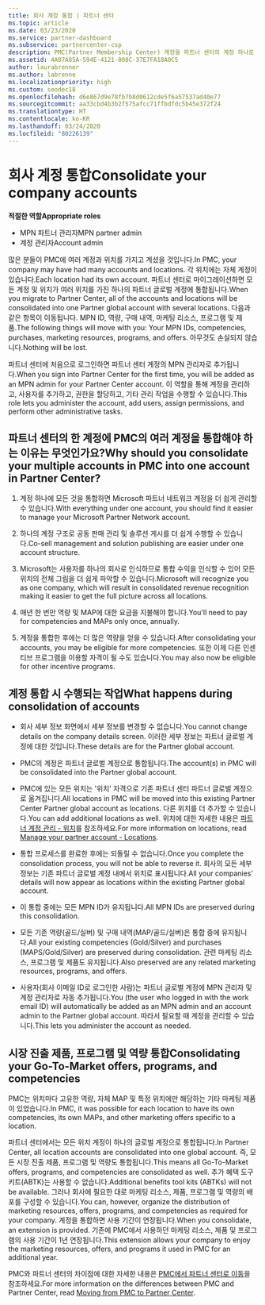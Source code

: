 ```yaml
---
title: 회사 계정 통합 | 파트너 센터
ms.topic: article
ms.date: 03/23/2020
ms.service: partner-dashboard
ms.subservice: partnercenter-csp
description: PMC(Partner Membership Center) 계정을 파트너 센터의 계정 하나로 통합하는 방법에 대해 알아봅니다. 이 프로세스는 PMC에서 파트너 센터로 마이그레이션하는 데 적용됩니다.
ms.assetid: 4A07A85A-594E-4121-808C-37E7FA18A0C5
author: laurabrenner
ms.author: labrenne
ms.localizationpriority: high
ms.custom: seodec18
ms.openlocfilehash: d6e867d9e78fb7b8d0612cde5f6a57537ad40e77
ms.sourcegitcommit: aa33cbd4b3b2f575afcc71ffbdfdc5b45e372f24
ms.translationtype: HT
ms.contentlocale: ko-KR
ms.lasthandoff: 03/24/2020
ms.locfileid: "80226139"
---
```

# <a name="consolidate-your-company-accounts"></a><span data-ttu-id="7c24b-104">회사 계정 통합</span><span class="sxs-lookup"><span data-stu-id="7c24b-104">Consolidate your company accounts</span></span>

<span data-ttu-id="7c24b-105">**적절한 역할**</span><span class="sxs-lookup"><span data-stu-id="7c24b-105">**Appropriate roles**</span></span>

- <span data-ttu-id="7c24b-106">MPN 파트너 관리자</span><span class="sxs-lookup"><span data-stu-id="7c24b-106">MPN partner admin</span></span>
- <span data-ttu-id="7c24b-107">계정 관리자</span><span class="sxs-lookup"><span data-stu-id="7c24b-107">Account admin</span></span>

<span data-ttu-id="7c24b-108">많은 분들이 PMC에 여러 계정과 위치를 가지고 계셨을 것입니다.</span><span class="sxs-lookup"><span data-stu-id="7c24b-108">In PMC, your company may have had many accounts and locations.</span></span> <span data-ttu-id="7c24b-109">각 위치에는 자체 계정이 있습니다.</span><span class="sxs-lookup"><span data-stu-id="7c24b-109">Each location had its own account.</span></span> <span data-ttu-id="7c24b-110">파트너 센터로 마이그레이션하면 모든 계정 및 위치가 여러 위치를 가진 하나의 파트너 글로벌 계정에 통합됩니다.</span><span class="sxs-lookup"><span data-stu-id="7c24b-110">When you migrate to Partner Center, all of the accounts and locations will be consolidated into one Partner global account with several locations.</span></span> <span data-ttu-id="7c24b-111">다음과 같은 항목이 이동됩니다. MPN ID, 역량, 구매 내역, 마케팅 리소스, 프로그램 및 제품.</span><span class="sxs-lookup"><span data-stu-id="7c24b-111">The following things will move with you: Your MPN IDs, competencies, purchases, marketing resources, programs, and offers.</span></span> <span data-ttu-id="7c24b-112">아무것도 손실되지 않습니다.</span><span class="sxs-lookup"><span data-stu-id="7c24b-112">Nothing will be lost.</span></span>

<span data-ttu-id="7c24b-113">파트너 센터에 처음으로 로그인하면 파트너 센터 계정의 MPN 관리자로 추가됩니다.</span><span class="sxs-lookup"><span data-stu-id="7c24b-113">When you sign into Partner Center for the first time, you will be added as an MPN admin for your Partner Center account.</span></span> <span data-ttu-id="7c24b-114">이 역할을 통해 계정을 관리하고, 사용자를 추가하고, 권한을 할당하고, 기타 관리 작업을 수행할 수 있습니다.</span><span class="sxs-lookup"><span data-stu-id="7c24b-114">This role lets you administer the account, add users, assign permissions, and perform other administrative tasks.</span></span>

## <a name="why-should-you-consolidate-your-multiple-accounts-in-pmc-into-one-account-in-partner-center"></a><span data-ttu-id="7c24b-115">파트너 센터의 한 계정에 PMC의 여러 계정을 통합해야 하는 이유는 무엇인가요?</span><span class="sxs-lookup"><span data-stu-id="7c24b-115">Why should you consolidate your multiple accounts in PMC into one account in Partner Center?</span></span>

1. <span data-ttu-id="7c24b-116">계정 하나에 모든 것을 통합하면 Microsoft 파트너 네트워크 계정을 더 쉽게 관리할 수 있습니다.</span><span class="sxs-lookup"><span data-stu-id="7c24b-116">With everything under one account, you should find it easier to manage your Microsoft Partner Network account.</span></span>

2. <span data-ttu-id="7c24b-117">하나의 계정 구조로 공동 판매 관리 및 솔루션 게시를 더 쉽게 수행할 수 있습니다.</span><span class="sxs-lookup"><span data-stu-id="7c24b-117">Co-sell management and solution publishing are easier under one account structure.</span></span>

3. <span data-ttu-id="7c24b-118">Microsoft는 사용자를 하나의 회사로 인식하므로 통합 수익을 인식할 수 있어 모든 위치의 전체 그림을 더 쉽게 파악할 수 있습니다.</span><span class="sxs-lookup"><span data-stu-id="7c24b-118">Microsoft will recognize you as one company, which will result in consolidated revenue recognition making it easier to get the full picture across all locations.</span></span>  

4. <span data-ttu-id="7c24b-119">매년 한 번만 역량 및 MAP에 대한 요금을 지불해야 합니다.</span><span class="sxs-lookup"><span data-stu-id="7c24b-119">You'll need to pay for competencies and MAPs only once, annually.</span></span>

5. <span data-ttu-id="7c24b-120">계정을 통합한 후에는 더 많은 역량을 얻을 수 있습니다.</span><span class="sxs-lookup"><span data-stu-id="7c24b-120">After consolidating your accounts, you may be eligible for more competencies.</span></span> <span data-ttu-id="7c24b-121">또한 이제 다른 인센티브 프로그램을 이용할 자격이 될 수도 있습니다.</span><span class="sxs-lookup"><span data-stu-id="7c24b-121">You may also now be eligible for other incentive programs.</span></span>


## <a name="what-happens-during-consolidation-of-accounts"></a><span data-ttu-id="7c24b-122">계정 통합 시 수행되는 작업</span><span class="sxs-lookup"><span data-stu-id="7c24b-122">What happens during consolidation of accounts</span></span>

- <span data-ttu-id="7c24b-123">회사 세부 정보 화면에서 세부 정보를 변경할 수 없습니다.</span><span class="sxs-lookup"><span data-stu-id="7c24b-123">You cannot change details on the company details screen.</span></span> <span data-ttu-id="7c24b-124">이러한 세부 정보는 파트너 글로벌 계정에 대한 것입니다.</span><span class="sxs-lookup"><span data-stu-id="7c24b-124">These details are for the Partner global account.</span></span> 

- <span data-ttu-id="7c24b-125">PMC의 계정은 파트너 글로벌 계정으로 통합됩니다.</span><span class="sxs-lookup"><span data-stu-id="7c24b-125">The account(s) in PMC will be consolidated into the Partner global account.</span></span>

- <span data-ttu-id="7c24b-126">PMC에 있는 모든 위치는 '위치' 자격으로 기존 파트너 센터 파트너 글로벌 계정으로 옮겨집니다.</span><span class="sxs-lookup"><span data-stu-id="7c24b-126">All locations in PMC will be moved into this existing Partner Center Partner global account as locations.</span></span> <span data-ttu-id="7c24b-127">다른 위치를 더 추가할 수 있습니다.</span><span class="sxs-lookup"><span data-stu-id="7c24b-127">You can add additional locations as well.</span></span> <span data-ttu-id="7c24b-128">위치에 대한 자세한 내용은 [파트너 계정 관리 - 위치](manage-locations.md)를 참조하세요.</span><span class="sxs-lookup"><span data-stu-id="7c24b-128">For more information on locations, read  [Manage your partner account - Locations](manage-locations.md).</span></span>

- <span data-ttu-id="7c24b-129">통합 프로세스를 완료한 후에는 되돌릴 수 없습니다.</span><span class="sxs-lookup"><span data-stu-id="7c24b-129">Once you complete the consolidation process, you will not be able to reverse it.</span></span> <span data-ttu-id="7c24b-130">회사의 모든 세부 정보는 기존 파트너 글로벌 계정 내에서 위치로 표시됩니다.</span><span class="sxs-lookup"><span data-stu-id="7c24b-130">All your companies' details will now appear as locations within the existing Partner global account.</span></span> 

- <span data-ttu-id="7c24b-131">이 통합 중에는 모든 MPN ID가 유지됩니다.</span><span class="sxs-lookup"><span data-stu-id="7c24b-131">All MPN IDs are preserved during this consolidation.</span></span>

- <span data-ttu-id="7c24b-132">모든 기존 역량(골드/실버) 및 구매 내역(MAP/골드/실버)은 통합 중에 유지됩니다.</span><span class="sxs-lookup"><span data-stu-id="7c24b-132">All your existing competencies (Gold/Silver) and purchases (MAPS/Gold/Silver) are preserved during consolidation.</span></span> <span data-ttu-id="7c24b-133">관련 마케팅 리소스, 프로그램 및 제품도 유지됩니다.</span><span class="sxs-lookup"><span data-stu-id="7c24b-133">Also preserved are any related marketing resources, programs, and offers.</span></span>

- <span data-ttu-id="7c24b-134">사용자(회사 이메일 ID로 로그인한 사람)는 파트너 글로벌 계정에 MPN 관리자 및 계정 관리자로 자동 추가됩니다.</span><span class="sxs-lookup"><span data-stu-id="7c24b-134">You (the user who logged in with the work email ID) will automatically be added as an MPN admin and an account admin to the Partner global account.</span></span> <span data-ttu-id="7c24b-135">따라서 필요할 때 계정을 관리할 수 있습니다.</span><span class="sxs-lookup"><span data-stu-id="7c24b-135">This lets you administer the account as needed.</span></span>

## <a name="consolidating-your-go-to-market-offers-programs-and-competencies"></a><span data-ttu-id="7c24b-136">시장 진출 제품, 프로그램 및 역량 통합</span><span class="sxs-lookup"><span data-stu-id="7c24b-136">Consolidating your Go-To-Market offers, programs, and competencies</span></span>

<span data-ttu-id="7c24b-137">PMC는 위치마다 고유한 역량, 자체 MAP 및 특정 위치에만 해당하는 기타 마케팅 제품이 있었습니다.</span><span class="sxs-lookup"><span data-stu-id="7c24b-137">In PMC, it was possible for each location to have its own competencies, its own MAPs, and other marketing offers specific to a location.</span></span>

<span data-ttu-id="7c24b-138">파트너 센터에서는 모든 위치 계정이 하나의 글로벌 계정으로 통합됩니다.</span><span class="sxs-lookup"><span data-stu-id="7c24b-138">In Partner Center, all location accounts are consolidated into one global account.</span></span> <span data-ttu-id="7c24b-139">즉, 모든 시장 진출 제품, 프로그램 및 역량도 통합됩니다.</span><span class="sxs-lookup"><span data-stu-id="7c24b-139">This means all Go-To-Market offers, programs, and competencies are consolidated as well.</span></span> <span data-ttu-id="7c24b-140">추가 혜택 도구 키트(ABTK)는 사용할 수 없습니다.</span><span class="sxs-lookup"><span data-stu-id="7c24b-140">Additional benefits tool kits (ABTKs) will not be available.</span></span> <span data-ttu-id="7c24b-141">그러나 회사에 필요한 대로 마케팅 리소스, 제품, 프로그램 및 역량의 배포를 구성할 수 있습니다.</span><span class="sxs-lookup"><span data-stu-id="7c24b-141">You can, however, organize the distribution of marketing resources, offers, programs, and competencies as required for your company.</span></span> <span data-ttu-id="7c24b-142">계정을 통합하면 사용 기간이 연장됩니다.</span><span class="sxs-lookup"><span data-stu-id="7c24b-142">When you consolidate, an extension is provided.</span></span> <span data-ttu-id="7c24b-143">기존에 PMC에서 사용하던 마케팅 리소스, 제품 및 프로그램의 사용 기간이 1년 연장됩니다.</span><span class="sxs-lookup"><span data-stu-id="7c24b-143">This extension allows your company to enjoy the marketing resources, offers, and programs it used in PMC for an additional year.</span></span>

<span data-ttu-id="7c24b-144">PMC와 파트너 센터의 차이점에 대한 자세한 내용은 [PMC에서 파트너 센터로 이동](guide-to-migration.md)을 참조하세요.</span><span class="sxs-lookup"><span data-stu-id="7c24b-144">For more information on the differences between PMC and Partner Center, read [Moving from PMC to Partner Center](guide-to-migration.md).</span></span>

